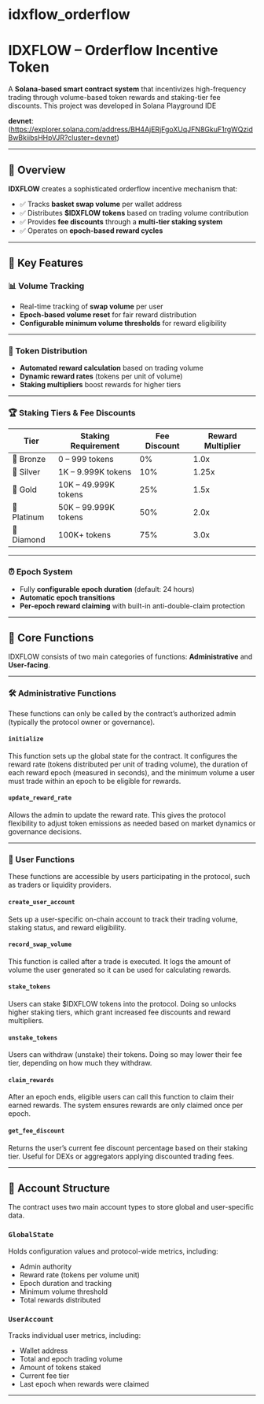 # idxflow_orderflow

# IDXFLOW – Orderflow Incentive Token

A **Solana-based smart contract system** that incentivizes high-frequency trading through volume-based token rewards and staking-tier fee discounts. This project was developed in Solana Playground IDE 

**devnet**:(https://explorer.solana.com/address/BH4AjERjFgoXUqJFN8GkuF1rgWQzidBwBkiibsHHpVJR?cluster=devnet)

---

## 🧠 Overview

**IDXFLOW** creates a sophisticated orderflow incentive mechanism that:

- ✅ Tracks **basket swap volume** per wallet address  
- ✅ Distributes **$IDXFLOW tokens** based on trading volume contribution  
- ✅ Provides **fee discounts** through a **multi-tier staking system**  
- ✅ Operates on **epoch-based reward cycles**

---

## 🔑 Key Features

### 📊 Volume Tracking

- Real-time tracking of **swap volume** per user  
- **Epoch-based volume reset** for fair reward distribution  
- **Configurable minimum volume thresholds** for reward eligibility  

---

### 🎯 Token Distribution

- **Automated reward calculation** based on trading volume  
- **Dynamic reward rates** (tokens per unit of volume)  
- **Staking multipliers** boost rewards for higher tiers  

---

### 🏆 Staking Tiers & Fee Discounts

| Tier       | Staking Requirement     | Fee Discount | Reward Multiplier |
|------------|-------------------------|--------------|-------------------|
| 🥉 Bronze    | 0 – 999 tokens           | 0%           | 1.0x              |
| 🥈 Silver    | 1K – 9.999K tokens       | 10%          | 1.25x             |
| 🥇 Gold      | 10K – 49.999K tokens     | 25%          | 1.5x              |
| 💎 Platinum  | 50K – 99.999K tokens     | 50%          | 2.0x              |
| 💠 Diamond   | 100K+ tokens             | 75%          | 3.0x              |

---

### ⏰ Epoch System

- Fully **configurable epoch duration** (default: 24 hours)  
- **Automatic epoch transitions**  
- **Per-epoch reward claiming** with built-in anti-double-claim protection  

---

## 🔧 Core Functions

IDXFLOW consists of two main categories of functions: **Administrative** and **User-facing**.

---

### 🛠️ Administrative Functions

These functions can only be called by the contract’s authorized admin (typically the protocol owner or governance).

#### `initialize`

This function sets up the global state for the contract. It configures the reward rate (tokens distributed per unit of trading volume), the duration of each reward epoch (measured in seconds), and the minimum volume a user must trade within an epoch to be eligible for rewards.

#### `update_reward_rate`

Allows the admin to update the reward rate. This gives the protocol flexibility to adjust token emissions as needed based on market dynamics or governance decisions.

---

### 🙋 User Functions

These functions are accessible by users participating in the protocol, such as traders or liquidity providers.

#### `create_user_account`

Sets up a user-specific on-chain account to track their trading volume, staking status, and reward eligibility.

#### `record_swap_volume`

This function is called after a trade is executed. It logs the amount of volume the user generated so it can be used for calculating rewards.

#### `stake_tokens`

Users can stake $IDXFLOW tokens into the protocol. Doing so unlocks higher staking tiers, which grant increased fee discounts and reward multipliers.

#### `unstake_tokens`

Users can withdraw (unstake) their tokens. Doing so may lower their fee tier, depending on how much they withdraw.

#### `claim_rewards`

After an epoch ends, eligible users can call this function to claim their earned rewards. The system ensures rewards are only claimed once per epoch.

#### `get_fee_discount`

Returns the user’s current fee discount percentage based on their staking tier. Useful for DEXs or aggregators applying discounted trading fees.

---

## 🧱 Account Structure

The contract uses two main account types to store global and user-specific data.

### `GlobalState`

Holds configuration values and protocol-wide metrics, including:

- Admin authority  
- Reward rate (tokens per volume unit)  
- Epoch duration and tracking  
- Minimum volume threshold  
- Total rewards distributed  

### `UserAccount`

Tracks individual user metrics, including:

- Wallet address  
- Total and epoch trading volume  
- Amount of tokens staked  
- Current fee tier  
- Last epoch when rewards were claimed  

---


